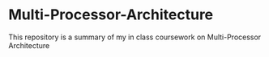 # Multi-Processor-Architecture
This repository is a summary of my in class coursework on Multi-Processor Architecture
